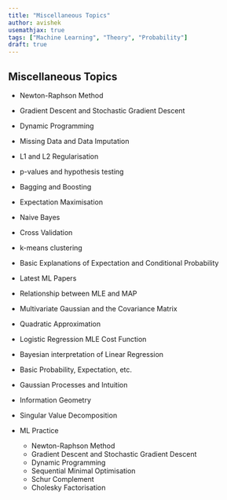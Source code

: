 ```yaml
---
title: "Miscellaneous Topics"
author: avishek
usemathjax: true
tags: ["Machine Learning", "Theory", "Probability"]
draft: true 
---
```


## Miscellaneous Topics

- Newton-Raphson Method 
- Gradient Descent and Stochastic Gradient Descent
- Dynamic Programming
- Missing Data and Data Imputation
- L1 and L2 Regularisation
- p-values and hypothesis testing
- Bagging and Boosting
- Expectation Maximisation
- Naive Bayes
- Cross Validation
- k-means clustering
- Basic Explanations of Expectation and Conditional Probability
- Latest ML Papers
- Relationship between MLE and MAP
- Multivariate Gaussian and the Covariance Matrix
- Quadratic Approximation
- Logistic Regression MLE Cost Function
- Bayesian interpretation of Linear Regression
- Basic Probability, Expectation, etc.
- Gaussian Processes and Intuition
- Information Geometry
- Singular Value Decomposition

- ML Practice
    - Newton-Raphson Method
    - Gradient Descent and Stochastic Gradient Descent
    - Dynamic Programming
    - Sequential Minimal Optimisation
    - Schur Complement
    - Cholesky Factorisation
  
